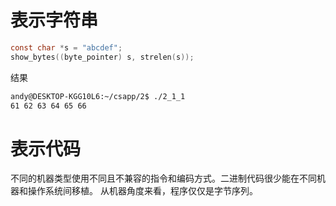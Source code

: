# 表示字符串
```c
const char *s = "abcdef";
show_bytes((byte_pointer) s, strelen(s));
```
结果
```bash
andy@DESKTOP-KGG10L6:~/csapp/2$ ./2_1_1
61 62 63 64 65 66
```
# 表示代码
不同的机器类型使用不同且不兼容的指令和编码方式。二进制代码很少能在不同机器和操作系统间移植。
从机器角度来看，程序仅仅是字节序列。
